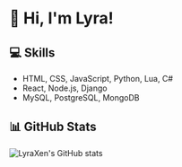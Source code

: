 # 👋 Hi, I'm Lyra!

## 💻 Skills

- HTML, CSS, JavaScript, Python, Lua, C#
- React, Node.js, Django
- MySQL, PostgreSQL, MongoDB

## 📊 GitHub Stats

![LyraXen's GitHub stats](https://github-readme-stats.vercel.app/api?username=ashvyr0&show_icons=true&theme=radical)
